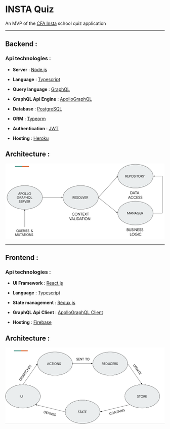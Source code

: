 # INSTA Quiz

An MVP of the [CFA Insta](https://www.cfa-insta.fr/) school quiz application

---

## Backend :
  
  ### Api technologies :
  
  * **Server** : [Node.js](https://nodejs.org)

  * **Language** : [Typescript](http://www.typescriptlang.org)

  * **Query language** : [GraphQL](https://www.graphql.com)
  
  * **GraphQL Api Engine** : [ApolloGraphQL](https://apollographql.com)
  
  * **Database** : [PostgreSQL](https://www.postgresql.org)
  
  * **ORM** : [Typeorm](https://typeorm.io)
  
  * **Authentication** : [JWT](https://jwt.io)
  
  * **Hosting** : [Heroku](https://heroku.com)
  
  ## Architecture :
  
  ![alt text](https://github.com/dogganidhal/insta-quiz/raw/master/resources/Screenshot%202019-05-03%20at%2012.07.47.png)
  

---

## Frontend :
  
  ### Api technologies :
  
  * **UI Framework** : [React.js](https://reactjs.org)

  * **Language** : [Typescript](http://www.typescriptlang.org)

  * **State management** : [Redux.js](https://redux.js.org)
  
  * **GraphQL Api Client** : [ApolloGraphQL Client](https://apollographql.com/client)
  
  * **Hosting** : [Firebase](https://www.firebase.google.com)
  
  ## Architecture :
  
  ![alt text](https://github.com/dogganidhal/insta-quiz/raw/master/resources/Screenshot%202019-05-03%20at%2012.14.48.png)
